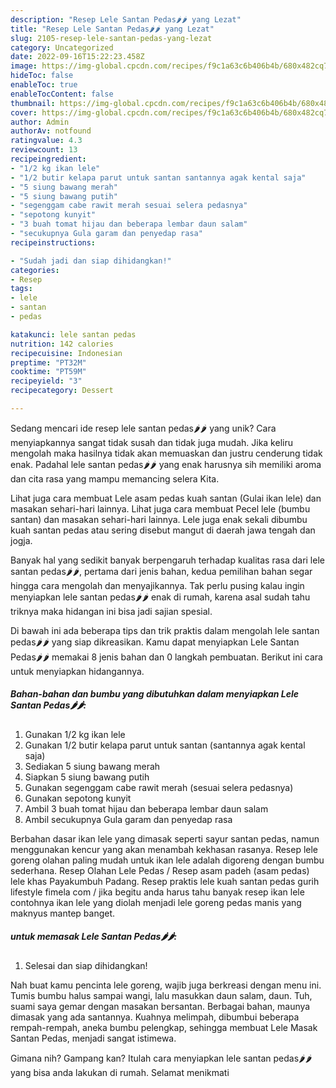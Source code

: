 ```yaml
---
description: "Resep Lele Santan Pedas🌶🌶 yang Lezat"
title: "Resep Lele Santan Pedas🌶🌶 yang Lezat"
slug: 2105-resep-lele-santan-pedas-yang-lezat
category: Uncategorized
date: 2022-09-16T15:22:23.458Z
image: https://img-global.cpcdn.com/recipes/f9c1a63c6b406b4b/680x482cq70/lele-santan-pedas-foto-resep-utama.jpg
hideToc: false
enableToc: true
enableTocContent: false
thumbnail: https://img-global.cpcdn.com/recipes/f9c1a63c6b406b4b/680x482cq70/lele-santan-pedas-foto-resep-utama.jpg
cover: https://img-global.cpcdn.com/recipes/f9c1a63c6b406b4b/680x482cq70/lele-santan-pedas-foto-resep-utama.jpg
author: Admin
authorAv: notfound
ratingvalue: 4.3
reviewcount: 13
recipeingredient:
- "1/2 kg ikan lele"
- "1/2 butir kelapa parut untuk santan santannya agak kental saja"
- "5 siung bawang merah"
- "5 siung bawang putih"
- "segenggam cabe rawit merah sesuai selera pedasnya"
- "sepotong kunyit"
- "3 buah tomat hijau dan beberapa lembar daun salam"
- "secukupnya Gula garam dan penyedap rasa"
recipeinstructions:

- "Sudah jadi dan siap dihidangkan!"
categories:
- Resep
tags:
- lele
- santan
- pedas

katakunci: lele santan pedas 
nutrition: 142 calories
recipecuisine: Indonesian
preptime: "PT32M"
cooktime: "PT59M"
recipeyield: "3"
recipecategory: Dessert

---
```





Sedang mencari ide resep lele santan pedas🌶🌶 yang unik? Cara menyiapkannya sangat tidak susah dan tidak juga mudah. Jika keliru mengolah maka hasilnya tidak akan memuaskan dan justru cenderung tidak enak. Padahal lele santan pedas🌶🌶 yang enak harusnya sih memiliki aroma dan cita rasa yang mampu memancing selera Kita.





Lihat juga cara membuat Lele asam pedas kuah santan (Gulai ikan lele) dan masakan sehari-hari lainnya. Lihat juga cara membuat Pecel lele (bumbu santan) dan masakan sehari-hari lainnya. Lele juga enak sekali dibumbu kuah santan pedas atau sering disebut mangut di daerah jawa tengah dan jogja.

Banyak hal yang sedikit banyak berpengaruh terhadap kualitas rasa dari lele santan pedas🌶🌶, pertama dari jenis bahan, kedua pemilihan bahan segar hingga cara mengolah dan menyajikannya. Tak perlu pusing kalau ingin menyiapkan lele santan pedas🌶🌶 enak di rumah, karena asal sudah tahu triknya maka hidangan ini bisa jadi sajian spesial.






Di bawah ini ada beberapa tips dan trik praktis dalam mengolah lele santan pedas🌶🌶 yang siap dikreasikan. Kamu dapat menyiapkan Lele Santan Pedas🌶🌶 memakai 8 jenis bahan dan 0 langkah pembuatan. Berikut ini cara untuk menyiapkan hidangannya.

<!--inarticleads1-->

##### Bahan-bahan dan bumbu yang dibutuhkan dalam menyiapkan Lele Santan Pedas🌶🌶:

1. Gunakan 1/2 kg ikan lele
1. Gunakan 1/2 butir kelapa parut untuk santan (santannya agak kental saja)
1. Sediakan 5 siung bawang merah
1. Siapkan 5 siung bawang putih
1. Gunakan segenggam cabe rawit merah (sesuai selera pedasnya)
1. Gunakan sepotong kunyit
1. Ambil 3 buah tomat hijau dan beberapa lembar daun salam
1. Ambil secukupnya Gula garam dan penyedap rasa


Berbahan dasar ikan lele yang dimasak seperti sayur santan pedas, namun menggunakan kencur yang akan menambah kekhasan rasanya. Resep lele goreng olahan paling mudah untuk ikan lele adalah digoreng dengan bumbu sederhana. Resep Olahan Lele Pedas / Resep asam padeh (asam pedas) lele khas Payakumbuh Padang. Resep praktis lele kuah santan pedas gurih lifestyle fimela com / jika begitu anda harus tahu banyak resep ikan lele contohnya ikan lele yang diolah menjadi lele goreng pedas manis yang maknyus mantep banget. 

<!--inarticleads2-->

#####  untuk memasak Lele Santan Pedas🌶🌶:


1. Selesai dan siap dihidangkan!

Nah buat kamu pencinta lele goreng, wajib juga berkreasi dengan menu ini. Tumis bumbu halus sampai wangi, lalu masukkan daun salam, daun. Tuh, suami saya gemar dengan masakan bersantan. Berbagai bahan, maunya dimasak yang ada santannya. Kuahnya melimpah, dibumbui beberapa rempah-rempah, aneka bumbu pelengkap, sehingga membuat Lele Masak Santan Pedas, menjadi sangat istimewa. 

Gimana nih? Gampang kan? Itulah cara menyiapkan lele santan pedas🌶🌶 yang bisa anda lakukan di rumah. Selamat menikmati
